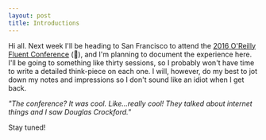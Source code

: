 ```yaml
---
layout: post
title: Introductions
---
```


Hi all. Next week I'll be heading to San Francisco to attend the [2016 O'Reilly Fluent Conference](http://conferences.oreilly.com/fluent/javascript-html-us) (🎉), and I'm planning to document the experience here. I'll be going to something like thirty sessions, so I probably won't have time to write a detailed think-piece on each one. I will, however, do my best to jot down my notes and impressions so I don't sound like an idiot when I get back.

*"The conference? It was cool. Like...really cool! They talked about internet things and I saw Douglas Crockford."*

Stay tuned!
